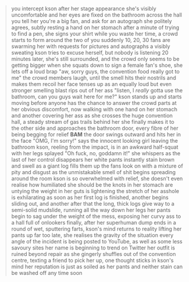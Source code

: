 >you intercept kson after her stage appearance
>she's visibly uncomfortable and her eyes are fixed on the bathroom across the hall
>you tell her you're a big fan, and ask for an autograph
>she politely agrees, subtly resting a hand on her stomach
>after a minute of trying to find a pen, she signs your shirt
>while you waste her time, a crowd starts to form around the two of you
>suddenly 10, 20, 30 fans are swarming her with requests for pictures and autographs
>a visibly sweating kson tries to excuse herself, but nobody is listening
>20 minutes later, she's still surrounded, and the crowd only seems to be getting bigger
>when she squats down to sign a female fan's shoe, she lets off a loud brap
>"aw, sorry guys, the convention food really got to me"
>the crowd members laugh, until the smell hits their nostrils and makes them recoil 
>her face tenses up as an equally loud but even stronger smelling blast rips out of her ass
>"listen, I *really* gotta use the bathroom, can you guys wait here for me?"
>kson stands up and starts moving before anyone has the chance to answer
>the crowd parts at her obvious discomfort, now walking with one hand on her stomach and another covering her ass
>as she crosses the huge convention hall, a steady stream of gas trails behind her
>she finally makes it to the other side and approaches the bathroom door, every fibre of her being begging for relief
>**BAM**
>the door swings outward and hits her in the face
>"OMG, I'm sorry!" says the innocent looking girl leaving the bathroom
>kson, reeling from the impact, is in an awkward half-squat with her legs splayed
>"Oh fuck, no, goddamn it!" she whispers as the last of her control disappears
>her white pants instantly stain brown and swell as a giant log fills them up
>the fans look on with a mixture of pity and disgust as the unmistakable smell of shit begins spreading around the room
>kson is so overwhelmed with relief, she doesn't even realise how humiliated she should be
>the knots in her stomach are untying
>the weight in her guts is lightening
>the stretch of her asshole is exhilarating
>as soon as her first log is finished, another begins sliding out, and another after that
>the long, thick logs give way to a semi-solid mudslide, running all the way down her legs
>her pants begin to sag under the weight of the mess, exposing her curvy ass to a hall full of onlookers
>finally, after her superhuman dump ends in a round of wet, sputtering farts, kson's mind returns to reality
>lifting her pants up far too late, she realises the gravity of the situation
>every angle of the incident is being posted to YouTube, as well as some less savoury sites
>her name is beginning to trend on Twitter
>her outfit is ruined beyond repair
>as she gingerly shuffles out of the convention centre, texting a friend to pick her up, one thought sticks in kson's mind
>her reputation is just as soiled as her pants
>and neither stain can be washed off any time soon